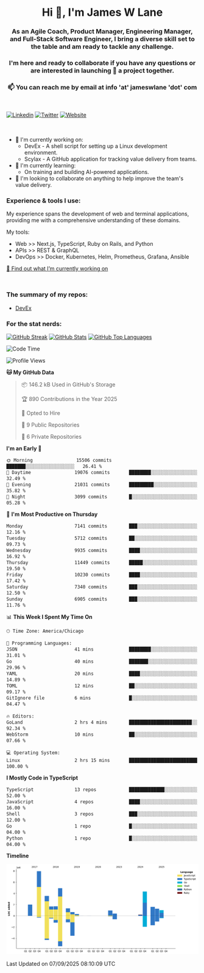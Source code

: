 <h1 align="center">Hi 👋, I'm James W Lane</h1>
<h3 align="center">As an Agile Coach, Product Manager, Engineering Manager, and Full-Stack Software Engineer, I bring a diverse skill set to the table and am ready to tackle any challenge.</h3>
<h3 align="center">I'm here and ready to collaborate if you have any questions or are interested in launching 🚀 a project together.</h3>

<div style="margin-top: 16px;" />

<h3 align="center">📫 You can reach me by email at info 'at' jameswlane 'dot' com</h3>

<div style="margin-top: 48px;" />

[![Linkedin](https://img.shields.io/badge/LinkedIn-0077B5?style=for-the-badge&logo=linkedin&logoColor=white)](https://www.linkedin.com/in/jameswlane/)
[![Twitter](https://img.shields.io/badge/Twitter-1DA1F2?style=for-the-badge&logo=twitter&logoColor=white)](https://x.com/jameswlane)
[![Website](https://img.shields.io/website?down_color=red&down_message=offline&style=for-the-badge&up_color=green&up_message=up&url=https%3A%2F%2Fwww.jameswlane.com)](https://www.jameswlane.com)

<div style="margin-top: 48px;" />

- 🔭 I'm currently working on:
  - DevEx - A shell script for setting up a Linux development environment.
  - Scylax - A GitHub application for tracking value delivery from teams.
- 🌱 I'm currently learning:
  - On training and building AI-powered applications.
- 👯 I'm looking to collaborate on anything to help improve the team's value delivery.

### Experience & tools I use:

My experience spans the development of web and terminal applications, providing me with a comprehensive understanding of these domains.

My tools:
- Web >> Next.js, TypeScript, Ruby on Rails, and Python
- APIs >> REST & GraphQL
- DevOps >> Docker, Kubernetes, Helm, Prometheus, Grafana, Ansible

[🔭 Find out what I’m currently working on](https://www.jameswlane.com/now)  

<div style="margin-top: 50px;"/>

### The summary of my repos:
- [DevEx](https://github.com/jameswlane/devex)  

### For the stat nerds:
[![GitHub Streak](https://github-readme-streak-stats.herokuapp.com?user=jameswlane&theme=tokyonight)](https://git.io/streak-stats)
[![GitHub Stats](https://github-readme-stats.vercel.app/api?username=jameswlane&show_icons=true&theme=tokyonight)](https://github-readme-stats.vercel.app)
[![GitHub Top Languages](https://github-readme-stats.vercel.app/api/top-langs?username=jameswlane&show_icons=true&locale=en&layout=compact&theme=tokyonight)](https://github-readme-stats.vercel.app)

<!--START_SECTION:waka-->
![Code Time](http://img.shields.io/badge/Code%20Time-688%20hrs%207%20mins-blue)

![Profile Views](http://img.shields.io/badge/Profile%20Views-0-blue)

**🐱 My GitHub Data** 

> 📦 146.2 kB Used in GitHub's Storage 
 > 
> 🏆 890 Contributions in the Year 2025
 > 
> 💼 Opted to Hire
 > 
> 📜 9 Public Repositories 
 > 
> 🔑 6 Private Repositories 
 > 
**I'm an Early 🐤** 

```text
🌞 Morning                15506 commits       ███████░░░░░░░░░░░░░░░░░░   26.41 % 
🌆 Daytime                19076 commits       ████████░░░░░░░░░░░░░░░░░   32.49 % 
🌃 Evening                21031 commits       █████████░░░░░░░░░░░░░░░░   35.82 % 
🌙 Night                  3099 commits        █░░░░░░░░░░░░░░░░░░░░░░░░   05.28 % 
```
📅 **I'm Most Productive on Thursday** 

```text
Monday                   7141 commits        ███░░░░░░░░░░░░░░░░░░░░░░   12.16 % 
Tuesday                  5712 commits        ██░░░░░░░░░░░░░░░░░░░░░░░   09.73 % 
Wednesday                9935 commits        ████░░░░░░░░░░░░░░░░░░░░░   16.92 % 
Thursday                 11449 commits       █████░░░░░░░░░░░░░░░░░░░░   19.50 % 
Friday                   10230 commits       ████░░░░░░░░░░░░░░░░░░░░░   17.42 % 
Saturday                 7340 commits        ███░░░░░░░░░░░░░░░░░░░░░░   12.50 % 
Sunday                   6905 commits        ███░░░░░░░░░░░░░░░░░░░░░░   11.76 % 
```


📊 **This Week I Spent My Time On** 

```text
🕑︎ Time Zone: America/Chicago

💬 Programming Languages: 
JSON                     41 mins             ████████░░░░░░░░░░░░░░░░░   31.01 % 
Go                       40 mins             ███████░░░░░░░░░░░░░░░░░░   29.96 % 
YAML                     20 mins             ████░░░░░░░░░░░░░░░░░░░░░   14.89 % 
TOML                     12 mins             ██░░░░░░░░░░░░░░░░░░░░░░░   09.17 % 
GitIgnore file           6 mins              █░░░░░░░░░░░░░░░░░░░░░░░░   04.47 % 

🔥 Editors: 
GoLand                   2 hrs 4 mins        ███████████████████████░░   92.34 % 
WebStorm                 10 mins             ██░░░░░░░░░░░░░░░░░░░░░░░   07.66 % 

💻 Operating System: 
Linux                    2 hrs 15 mins       █████████████████████████   100.00 % 
```

**I Mostly Code in TypeScript** 

```text
TypeScript               13 repos            █████████████░░░░░░░░░░░░   52.00 % 
JavaScript               4 repos             ████░░░░░░░░░░░░░░░░░░░░░   16.00 % 
Shell                    3 repos             ███░░░░░░░░░░░░░░░░░░░░░░   12.00 % 
Go                       1 repo              █░░░░░░░░░░░░░░░░░░░░░░░░   04.00 % 
Python                   1 repo              █░░░░░░░░░░░░░░░░░░░░░░░░   04.00 % 
```



**Timeline**

![Lines of Code chart](https://raw.githubusercontent.com/jameswlane/jameswlane/main/assets/bar_graph.png)


 Last Updated on 07/09/2025 08:10:09 UTC
<!--END_SECTION:waka-->
